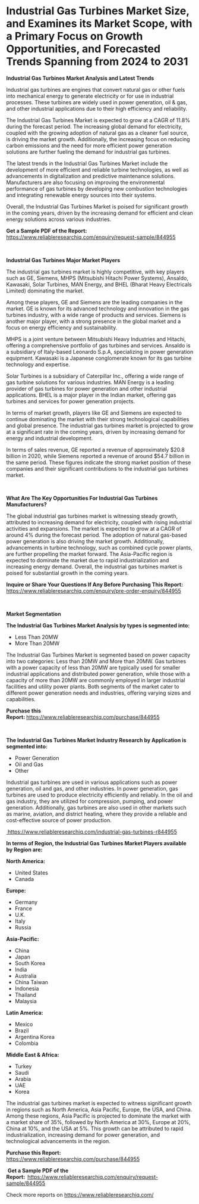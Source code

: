 <p><h1>Industrial Gas Turbines Market Size, and Examines its Market Scope, with a Primary Focus on Growth Opportunities, and Forecasted Trends Spanning from 2024 to 2031</h1></p><p><strong>Industrial Gas Turbines Market Analysis and Latest Trends</strong></p>
<p><p>Industrial gas turbines are engines that convert natural gas or other fuels into mechanical energy to generate electricity or for use in industrial processes. These turbines are widely used in power generation, oil & gas, and other industrial applications due to their high efficiency and reliability.</p><p>The Industrial Gas Turbines Market is expected to grow at a CAGR of 11.8% during the forecast period. The increasing global demand for electricity, coupled with the growing adoption of natural gas as a cleaner fuel source, is driving the market growth. Additionally, the increasing focus on reducing carbon emissions and the need for more efficient power generation solutions are further fueling the demand for industrial gas turbines.</p><p>The latest trends in the Industrial Gas Turbines Market include the development of more efficient and reliable turbine technologies, as well as advancements in digitalization and predictive maintenance solutions. Manufacturers are also focusing on improving the environmental performance of gas turbines by developing new combustion technologies and integrating renewable energy sources into their systems.</p><p>Overall, the Industrial Gas Turbines Market is poised for significant growth in the coming years, driven by the increasing demand for efficient and clean energy solutions across various industries.</p></p>
<p><strong>Get a Sample PDF of the Report:&nbsp;</strong> <a href="https://www.reliableresearchiq.com/enquiry/request-sample/844955">https://www.reliableresearchiq.com/enquiry/request-sample/844955</a></p>
<p>&nbsp;</p>
<p><strong>Industrial Gas Turbines Major Market Players</strong></p>
<p><p>The industrial gas turbines market is highly competitive, with key players such as GE, Siemens, MHPS (Mitsubishi Hitachi Power Systems), Ansaldo, Kawasaki, Solar Turbines, MAN Energy, and BHEL (Bharat Heavy Electricals Limited) dominating the market. </p><p>Among these players, GE and Siemens are the leading companies in the market. GE is known for its advanced technology and innovation in the gas turbines industry, with a wide range of products and services. Siemens is another major player, with a strong presence in the global market and a focus on energy efficiency and sustainability. </p><p>MHPS is a joint venture between Mitsubishi Heavy Industries and Hitachi, offering a comprehensive portfolio of gas turbines and services. Ansaldo is a subsidiary of Italy-based Leonardo S.p.A, specializing in power generation equipment. Kawasaki is a Japanese conglomerate known for its gas turbine technology and expertise. </p><p>Solar Turbines is a subsidiary of Caterpillar Inc., offering a wide range of gas turbine solutions for various industries. MAN Energy is a leading provider of gas turbines for power generation and other industrial applications. BHEL is a major player in the Indian market, offering gas turbines and services for power generation projects. </p><p>In terms of market growth, players like GE and Siemens are expected to continue dominating the market with their strong technological capabilities and global presence. The industrial gas turbines market is projected to grow at a significant rate in the coming years, driven by increasing demand for energy and industrial development.</p><p>In terms of sales revenue, GE reported a revenue of approximately $20.8 billion in 2020, while Siemens reported a revenue of around $54.7 billion in the same period. These figures indicate the strong market position of these companies and their significant contributions to the industrial gas turbines market.</p></p>
<p>&nbsp;</p>
<p><strong>What Are The Key Opportunities For Industrial Gas Turbines Manufacturers?</strong></p>
<p><p>The global industrial gas turbines market is witnessing steady growth, attributed to increasing demand for electricity, coupled with rising industrial activities and expansions. The market is expected to grow at a CAGR of around 4% during the forecast period. The adoption of natural gas-based power generation is also driving the market growth. Additionally, advancements in turbine technology, such as combined cycle power plants, are further propelling the market forward. The Asia-Pacific region is expected to dominate the market due to rapid industrialization and increasing energy demand. Overall, the industrial gas turbines market is poised for substantial growth in the coming years.</p></p>
<p><strong>Inquire or Share Your Questions If Any Before Purchasing This Report:</strong> <a href="https://www.reliableresearchiq.com/enquiry/pre-order-enquiry/844955">https://www.reliableresearchiq.com/enquiry/pre-order-enquiry/844955</a></p>
<p>&nbsp;</p>
<p><strong>Market Segmentation</strong></p>
<p><strong>The Industrial Gas Turbines Market Analysis by types is segmented into:</strong></p>
<p><ul><li>Less Than 20MW</li><li>More Than 20MW</li></ul></p>
<p><p>The Industrial Gas Turbines Market is segmented based on power capacity into two categories: Less than 20MW and More than 20MW. Gas turbines with a power capacity of less than 20MW are typically used for smaller industrial applications and distributed power generation, while those with a capacity of more than 20MW are commonly employed in larger industrial facilities and utility power plants. Both segments of the market cater to different power generation needs and industries, offering varying sizes and capabilities.</p></p>
<p><strong>Purchase this Report:&nbsp;</strong><a href="https://www.reliableresearchiq.com/purchase/844955">https://www.reliableresearchiq.com/purchase/844955</a></p>
<p>&nbsp;</p>
<p><strong>The Industrial Gas Turbines Market Industry Research by Application is segmented into:</strong></p>
<p><ul><li>Power Generation</li><li>Oil and Gas</li><li>Other</li></ul></p>
<p><p>Industrial gas turbines are used in various applications such as power generation, oil and gas, and other industries. In power generation, gas turbines are used to produce electricity efficiently and reliably. In the oil and gas industry, they are utilized for compression, pumping, and power generation. Additionally, gas turbines are also used in other markets such as marine, aviation, and district heating, where they provide a reliable and cost-effective source of power production.</p></p>
<p><a href="https://www.reliableresearchiq.com/industrial-gas-turbines-r844955">&nbsp;https://www.reliableresearchiq.com/industrial-gas-turbines-r844955</a></p>
<p><strong>In terms of Region, the Industrial Gas Turbines Market Players available by Region are:</strong></p>
<p>
    <p> <strong> North America: </strong>
        <ul>
            <li>United States</li>
            <li>Canada</li>
        </ul>
        </p> 
    <p> <strong> Europe: </strong>
        <ul>
            <li>Germany</li>
            <li>France</li>
            <li>U.K.</li>
            <li>Italy</li>
            <li>Russia</li>
        </ul>
        </p> 
    <p> <strong> Asia-Pacific: </strong>
        <ul>
            <li>China</li>
            <li>Japan</li>
            <li>South Korea</li>
            <li>India</li>
            <li>Australia</li>
            <li>China Taiwan</li>
            <li>Indonesia</li>
            <li>Thailand</li>
            <li>Malaysia</li>
        </ul>
        </p> 
    <p> <strong> Latin America: </strong>
        <ul>
            <li>Mexico</li>
            <li>Brazil</li>
            <li>Argentina Korea</li>
            <li>Colombia</li>
        </ul>
        </p> 
    <p> <strong> Middle East & Africa: </strong>
        <ul>
            <li>Turkey</li>
            <li>Saudi</li>
            <li>Arabia</li>
            <li>UAE</li>
            <li>Korea</li>
        </ul>
    </p>
    </p>
<p><p>The industrial gas turbines market is expected to witness significant growth in regions such as North America, Asia Pacific, Europe, the USA, and China. Among these regions, Asia Pacific is projected to dominate the market with a market share of 35%, followed by North America at 30%, Europe at 20%, China at 10%, and the USA at 5%. This growth can be attributed to rapid industrialization, increasing demand for power generation, and technological advancements in the region.</p></p>
<p><strong>Purchase this Report: </strong><a href="https://www.reliableresearchiq.com/purchase/844955">https://www.reliableresearchiq.com/purchase/844955</a></p>
<p>&nbsp;<strong>Get a Sample PDF of the Report:&nbsp;&nbsp;</strong><a href="https://www.reliableresearchiq.com/enquiry/request-sample/844955">https://www.reliableresearchiq.com/enquiry/request-sample/844955</a></p>
<p><strong></strong></p>
<p>Check more reports on <a href="https://www.reliableresearchiq.com/">https://www.reliableresearchiq.com/</a></p>